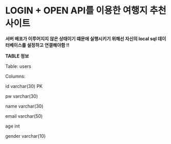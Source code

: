 # LOGIN + OPEN API를 이용한 여행지 추천 사이트

**서버 배포가 이루어지지 않은 상태이기 떄문에 실행시키기 위해선 자신의 local sql 데이터베이스를 설정하고 연결해야함 !!**

**TABLE 정보**

Table: users

Columns:

  id varchar(30) PK 
  
  pw varchar(30) 
  
  name varchar(30) 
  
  email varchar(50)
  
  age int 
  
  gender varchar(10)


